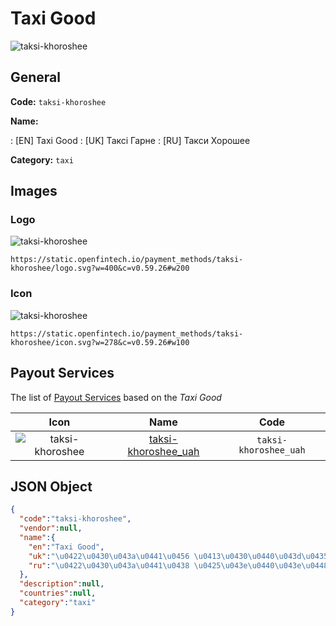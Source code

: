 
# Taxi Good 
![taksi-khoroshee](https://static.openfintech.io/payment_methods/taksi-khoroshee/logo.svg?w=400&c=v0.59.26#w200)  

## General 
**Code:** `taksi-khoroshee` 
 
**Name:** 
 
:	[EN] Taxi Good 
:	[UK] Таксі Гарне 
:	[RU] Такси Хорошее 
 
**Category:** `taxi` 
 

## Images 

### Logo 
![taksi-khoroshee](https://static.openfintech.io/payment_methods/taksi-khoroshee/logo.svg?w=400&c=v0.59.26#w200)  

```
https://static.openfintech.io/payment_methods/taksi-khoroshee/logo.svg?w=400&c=v0.59.26#w200
```  

### Icon 
![taksi-khoroshee](https://static.openfintech.io/payment_methods/taksi-khoroshee/icon.svg?w=278&c=v0.59.26#w100)  

```
https://static.openfintech.io/payment_methods/taksi-khoroshee/icon.svg?w=278&c=v0.59.26#w100
```  

## Payout Services 
 
The list of [Payout Services](/payout-services/) based on the _Taxi Good_ 

|Icon|Name|Code| 
|:---:|:---:|:---:| 
|![taksi-khoroshee](https://static.openfintech.io/payout_methods/taksi-khoroshee/icon.svg?w=278&c=v0.59.26#w40) |[taksi-khoroshee_uah](/payout-services/taksi-khoroshee_uah/)|`taksi-khoroshee_uah`| 
 

## JSON Object 

```json
{
  "code":"taksi-khoroshee",
  "vendor":null,
  "name":{
    "en":"Taxi Good",
    "uk":"\u0422\u0430\u043a\u0441\u0456 \u0413\u0430\u0440\u043d\u0435",
    "ru":"\u0422\u0430\u043a\u0441\u0438 \u0425\u043e\u0440\u043e\u0448\u0435\u0435"
  },
  "description":null,
  "countries":null,
  "category":"taxi"
}
```  
